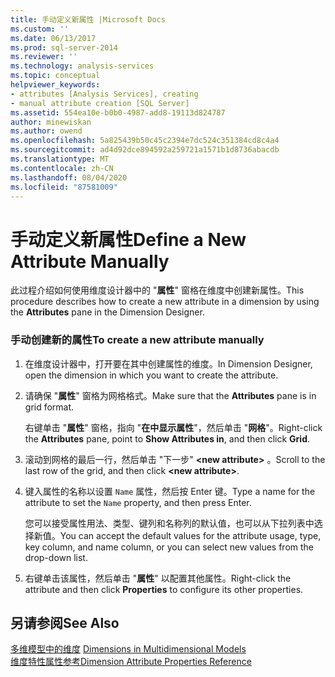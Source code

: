 ```yaml
---
title: 手动定义新属性 |Microsoft Docs
ms.custom: ''
ms.date: 06/13/2017
ms.prod: sql-server-2014
ms.reviewer: ''
ms.technology: analysis-services
ms.topic: conceptual
helpviewer_keywords:
- attributes [Analysis Services], creating
- manual attribute creation [SQL Server]
ms.assetid: 554ea10e-b0b0-4987-add8-19113d824787
author: minewiskan
ms.author: owend
ms.openlocfilehash: 5a825439b50c45c2394e7dc524c351384cd8c4a4
ms.sourcegitcommit: ad4d92dce894592a259721a1571b1d8736abacdb
ms.translationtype: MT
ms.contentlocale: zh-CN
ms.lasthandoff: 08/04/2020
ms.locfileid: "87581009"
---
```

# <a name="define-a-new-attribute-manually"></a><span data-ttu-id="f1595-102">手动定义新属性</span><span class="sxs-lookup"><span data-stu-id="f1595-102">Define a New Attribute Manually</span></span>
  <span data-ttu-id="f1595-103">此过程介绍如何使用维度设计器中的 "**属性**" 窗格在维度中创建新属性。</span><span class="sxs-lookup"><span data-stu-id="f1595-103">This procedure describes how to create a new attribute in a dimension by using the **Attributes** pane in the Dimension Designer.</span></span>  
  
### <a name="to-create-a-new-attribute-manually"></a><span data-ttu-id="f1595-104">手动创建新的属性</span><span class="sxs-lookup"><span data-stu-id="f1595-104">To create a new attribute manually</span></span>  
  
1.  <span data-ttu-id="f1595-105">在维度设计器中，打开要在其中创建属性的维度。</span><span class="sxs-lookup"><span data-stu-id="f1595-105">In Dimension Designer, open the dimension in which you want to create the attribute.</span></span>  
  
2.  <span data-ttu-id="f1595-106">请确保 "**属性**" 窗格为网格格式。</span><span class="sxs-lookup"><span data-stu-id="f1595-106">Make sure that the **Attributes** pane is in grid format.</span></span>  
  
     <span data-ttu-id="f1595-107">右键单击 "**属性**" 窗格，指向 "**在中显示属性**"，然后单击 "**网格**"。</span><span class="sxs-lookup"><span data-stu-id="f1595-107">Right-click the **Attributes** pane, point to **Show Attributes in**, and then click **Grid**.</span></span>  
  
3.  <span data-ttu-id="f1595-108">滚动到网格的最后一行，然后单击 "下一步" **\<new attribute>** 。</span><span class="sxs-lookup"><span data-stu-id="f1595-108">Scroll to the last row of the grid, and then click **\<new attribute>**.</span></span>  
  
4.  <span data-ttu-id="f1595-109">键入属性的名称以设置 `Name` 属性，然后按 Enter 键。</span><span class="sxs-lookup"><span data-stu-id="f1595-109">Type a name for the attribute to set the `Name` property, and then press Enter.</span></span>  
  
     <span data-ttu-id="f1595-110">您可以接受属性用法、类型、键列和名称列的默认值，也可以从下拉列表中选择新值。</span><span class="sxs-lookup"><span data-stu-id="f1595-110">You can accept the default values for the attribute usage, type, key column, and name column, or you can select new values from the drop-down list.</span></span>  
  
5.  <span data-ttu-id="f1595-111">右键单击该属性，然后单击 "**属性**" 以配置其他属性。</span><span class="sxs-lookup"><span data-stu-id="f1595-111">Right-click the attribute and then click **Properties** to configure its other properties.</span></span>  
  
## <a name="see-also"></a><span data-ttu-id="f1595-112">另请参阅</span><span class="sxs-lookup"><span data-stu-id="f1595-112">See Also</span></span>  
 <span data-ttu-id="f1595-113">[多维模型中的维度](multidimensional-models/dimensions-in-multidimensional-models.md) </span><span class="sxs-lookup"><span data-stu-id="f1595-113">[Dimensions in Multidimensional Models](multidimensional-models/dimensions-in-multidimensional-models.md) </span></span>  
 [<span data-ttu-id="f1595-114">维度特性属性参考</span><span class="sxs-lookup"><span data-stu-id="f1595-114">Dimension Attribute Properties Reference</span></span>](multidimensional-models/dimension-attribute-properties-reference.md)  
  
  
